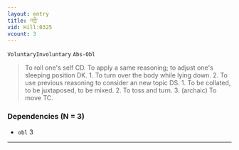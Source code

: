```yaml
---
layout: entry
title: འགྲེ་
vid: Hill:0325
vcount: 3
---
```

`VoluntaryInvoluntary` `Abs-Obl`
> To roll one's self CD\.
 To apply a same reasoning; to adjust one's sleeping position DK\.
1\.
 To turn over the body while lying down\.
 2\.
 To use previous reasoning to consider an new topic DS\.
 1\.
 To be collated, to be juxtaposed, to be mixed\.
 2\.
 To toss and turn\.
 3\.
 (archaic) To move TC\.

### Dependencies (N = 3)
* `obl` 3

---

